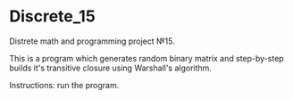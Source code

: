 # Discrete_15

Distrete math and programming project №15.

This is a program which generates random binary matrix and step-by-step 
builds it's transitive closure using Warshall's algorithm.

Instructions: run the program.
